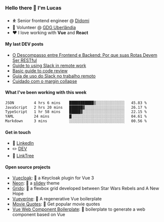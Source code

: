 ### Hello there 👋 I'm Lucas

* ⛹️‍ Senior frontend engineer @ [Didomi](https://didomi.io)
* 📆 Volunteer @ [GDG Uberlândia](https://gdg.community.dev/gdg-uberlandia/)
* ❤️ I love working with **Vue** and **React**

#### My last DEV posts

<!-- BLOG-POST-LIST:START -->
- [O Descompasso entre Frontend e Backend: Por que suas Rotas Devem Ser RESTful](https://dev.to/vilaboim/o-descompasso-entre-frontend-e-backend-por-que-suas-rotas-devem-ser-restful-3i7f)
- [Guide to using Slack in remote work](https://dev.to/villageboim/guide-to-using-slack-in-remote-work-3457)
- [Basic guide to code review](https://dev.to/villageboim/basic-guide-to-code-review-f6g)
- [Guia de uso do Slack no trabalho remoto](https://dev.to/vilaboim/guia-de-uso-do-slack-no-trabalho-remoto-1cpp)
- [Cuidado com o margin collapse](https://dev.to/vilaboim/cuidado-com-o-margin-collapse-3gbo)
<!-- BLOG-POST-LIST:END -->

#### What I've been working with this week

<!--START_SECTION:waka-->

```txt
JSON         4 hrs 6 mins    ███████████▒░░░░░░░░░░░░░   45.83 %
JavaScript   2 hrs 20 mins   ██████▓░░░░░░░░░░░░░░░░░░   26.17 %
TypeScript   1 hr 58 mins    █████▓░░░░░░░░░░░░░░░░░░░   22.15 %
YAML         24 mins         █░░░░░░░░░░░░░░░░░░░░░░░░   04.61 %
Markdown     3 mins          ░░░░░░░░░░░░░░░░░░░░░░░░░   00.56 %
```

<!--END_SECTION:waka-->

#### Get in touch

* 🏢 [LinkedIn](https://www.linkedin.com/in/vilaboim/)
* ✏️ [DEV](https://dev.to/vilaboim)
* 🎄 [LinkTree](https://linktr.ee/lucasvilaboim)

#### Open source projects

* [Vuecloak](https://github.com/vilaboim/vuecloak): 🔑 a Keycloak plugin for Vue 3
* [Neon](https://github.com/vilaboim/slidev-theme-neon): 🦚 a [slidev](https://sli.dev/) theme
* [Grido](https://github.com/vilaboim/grido): 🐸 a flexbox grid developed between Star Wars Rebels and A New Hope
* [Vueverine](https://github.com/vilaboim/vueverine): 🦦 A regenerative Vue boilerplate
* [Movie Quotes](https://github.com/vilaboim/movie-quotes): 🎥 Get popular movie quotes
* [Vue Web Component Boilerplate](https://github.com/vilaboim/vue-web-component-boilerplate): 💚 boilerplate to generate a web component based on Vue
